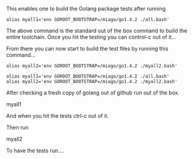 
This enables one to build the Golang package tests after running

```
alias myall1='env GOROOT_BOOTSTRAP=/miago/go1.4.2 ./all.bash'
```

The above command is the standard out of the box command to build
the entire toolchain.  Once you hit the testing you can control-c
out of it...

From there you can now start to build the test files by running
this command...

```
alias myall2='env GOROOT_BOOTSTRAP=/miago/go1.4.2 ./myall2.bash'
```

```
alias myall1='env GOROOT_BOOTSTRAP=/miago/go1.4.2 ./all.bash'
alias myall2='env GOROOT_BOOTSTRAP=/miago/go1.4.2 ./myall2.bash'
```

After checking a fresh copy of golang out of github run out of the box.

myall1

And when you hit the tests ctrl-c out of it.

Then run

myall2

To have the tests run....
